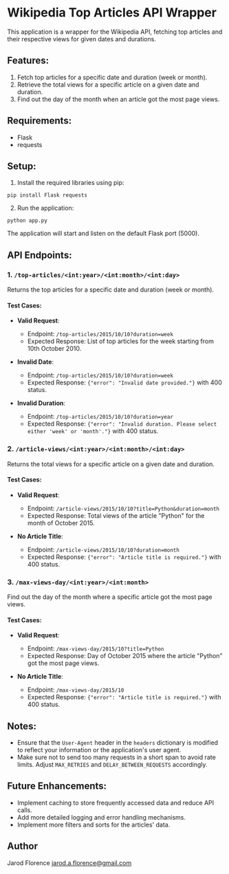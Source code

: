 # Wikipedia Top Articles API Wrapper

This application is a wrapper for the Wikipedia API, fetching top articles and their respective views for given dates and durations.

## Features:

1. Fetch top articles for a specific date and duration (week or month).
2. Retrieve the total views for a specific article on a given date and duration.
3. Find out the day of the month when an article got the most page views.

## Requirements:
- Flask
- requests

## Setup:

1. Install the required libraries using pip:

```
pip install Flask requests
```

2. Run the application:

```
python app.py
```

The application will start and listen on the default Flask port (5000).

## API Endpoints:

### 1. `/top-articles/<int:year>/<int:month>/<int:day>`

Returns the top articles for a specific date and duration (week or month).

#### Test Cases:

- **Valid Request**:
  - Endpoint: `/top-articles/2015/10/10?duration=week`
  - Expected Response: List of top articles for the week starting from 10th October 2010.

- **Invalid Date**:
  - Endpoint: `/top-articles/2015/10/10?duration=week`
  - Expected Response: `{"error": "Invalid date provided."}` with 400 status.

- **Invalid Duration**:
  - Endpoint: `/top-articles/2015/10/10?duration=year`
  - Expected Response: `{"error": "Invalid duration. Please select either 'week' or 'month'."}` with 400 status.

### 2. `/article-views/<int:year>/<int:month>/<int:day>`

Returns the total views for a specific article on a given date and duration.

#### Test Cases:

- **Valid Request**:
  - Endpoint: `/article-views/2015/10/10?title=Python&duration=month`
  - Expected Response: Total views of the article "Python" for the month of October 2015.

- **No Article Title**:
  - Endpoint: `/article-views/2015/10/10?duration=month`
  - Expected Response: `{"error": "Article title is required."}` with 400 status.

### 3. `/max-views-day/<int:year>/<int:month>`

Find out the day of the month where a specific article got the most page views.

#### Test Cases:

- **Valid Request**:
  - Endpoint: `/max-views-day/2015/10?title=Python`
  - Expected Response: Day of October 2015 where the article "Python" got the most page views.

- **No Article Title**:
  - Endpoint: `/max-views-day/2015/10`
  - Expected Response: `{"error": "Article title is required."}` with 400 status.

## Notes:

- Ensure that the `User-Agent` header in the `headers` dictionary is modified to reflect your information or the application's user agent.
- Make sure not to send too many requests in a short span to avoid rate limits. Adjust `MAX_RETRIES` and `DELAY_BETWEEN_REQUESTS` accordingly.

## Future Enhancements:

- Implement caching to store frequently accessed data and reduce API calls.
- Add more detailed logging and error handling mechanisms.
- Implement more filters and sorts for the articles' data.

## Author
Jarod Florence
jarod.a.florence@gmail.com